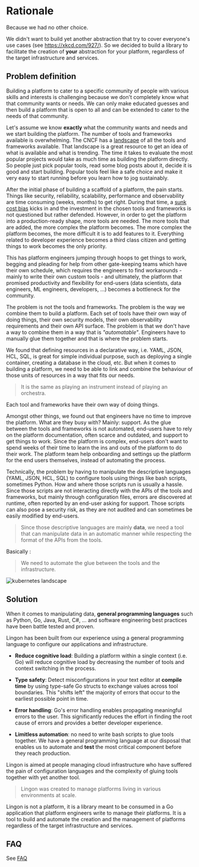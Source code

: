 # Rationale

Because we had no other choice.

We didn't want to build yet another abstraction that try to cover everyone's use cases (see https://xkcd.com/927/).
So we decided to build a library to facilitate the creation of **your** abstraction for your platform, regardless of the target infrastructure and services.

## Problem definition

Building a platform to cater to a specific community of people with various skills and interests is challenging 
because we don't completely know what that community wants or needs. We can only make educated guesses and
then build a platform that is open to all and can be extended to cater to the needs of that community.

Let's assume we know **exactly** what the community wants and needs and we start building the platform. 
The number of tools and frameworks available is overwhelming. The CNCF has a [landscape](https://landscape.cncf.io/) of all the tools
and frameworks available. That landscape is a great resource to get an idea of what is available and what
is trending. The time it takes to evaluate the most popular projects would take as much time as building
the platform directly. So people just pick popular tools, read some blog posts about it, decide it is good
and start building. Popular tools feel like a safe choice and make it very easy to start running before you learn how to jog sustainably.

After the initial phase of building a scaffold of a platform, the pain starts.
Things like security, reliability, scalability, performance and observability
are time consuming (weeks, months) to get right. During that time, a [sunk cost bias](https://en.wikipedia.org/wiki/Sunk_cost)
kicks in and the investment in the chosen tools and frameworks is not questioned but rather defended.
However, in order to get the platform into a production-ready shape, more tools are needed.
The more tools that are added, the more complex the platform becomes. The more complex the platform becomes,
the more difficult it is to add features to it. Everything related to developer experience becomes 
a third class citizen and getting things to work becomes the only priority.

This has platform engineers jumping through hoops to get things to work, begging and pleading for help from
other gate-keeping teams which have their own schedule, which requires the engineers 
to find workarounds - mainly to write their own custom tools - and ultimately, the platform 
that promised productivity and flexibility for end-users (data scientists, data engineers, ML engineers, developers, ...)
becomes a bottleneck for the community.

The problem is not the tools and frameworks. The problem is the way we combine them to build a platform.
Each set of tools have their own way of doing things, their own security models, their own observability requirements 
and their own API surface. The problem is that we don't have a way to combine them in a way that is
_"automatable"_. Engineers have to manually glue them together and that is where the problem starts.

We found that defining resources in a declarative way, i.e. YAML, JSON, HCL, SQL, is great for simple individual purpose, 
such as deploying a single container, creating a database in the cloud, etc. But when it comes to building a platform, 
we need to be able to link and combine the behaviour of those units of resources in a way that fits our needs. 

> It is the same as playing an instrument instead of playing an orchestra.

Each tool and frameworks have their own way of doing things.

Amongst other things, we found out that engineers have no time to improve the platform. What are they busy with?
Mainly: support. As the glue between the tools and frameworks is not automated, end-users have to rely
on the platform documentation, often scarce and outdated, and support to get things to work.
Since the platform is complex, end-users don't want to spend weeks of their time to learn the ins and outs of the platform
to do their work. The platform team help onboarding and settings up the platform for the end users themselves,
instead of automating the process.

Technically, the problem by having to manipulate the descriptive languages (YAML, JSON, HCL, SQL) to configure tools 
using things like bash scripts, sometimes Python. How and where those scripts run is usually a hassle. 
Since those scripts are not interacting directly with the APIs of the tools and frameworks, 
but mainly through configuration files, errors are discovered at runtime, often reported by an end-user asking for support. 
Those scripts can also pose a security risk, as they are not audited and can sometimes be easily modified by end-users.


> Since those descriptive languages are mainly **data**, 
> we need a tool that can manipulate data in an automatic manner
> while respecting the format of the APIs from the tools.

Basically :

> We need to automate the glue between the tools and the infrastructure.

![kubernetes landscape](./assets/kubernetes-landscape.gif "kubernetes memes gif")

## Solution

When it comes to manipulating data, **general programming languages** such as Python, Go, Java, Rust, C#, ...
and software engineering best practices have been battle tested and proven. 

Lingon has been built from our experience using a general programming language to configure 
our applications and infrastructure.

* **Reduce cognitive load**: Building a platform within a single context (i.e. Go) will reduce cognitive load 
by decreasing the number of tools and context switching in the process.
* **Type safety**: Detect misconfigurations in your text editor at **compile time** by using type-safe Go structs 
to exchange values across tool boundaries. 
This "shifts left" the majority of errors that occur to the earliest possible point in time.

* **Error handling**: Go's error handling enables propagating meaningful errors to the user.
This significantly reduces the effort in finding the root cause of errors and provides a better developer experience.

* **Limitless automation**: no need to write bash scripts to glue tools together. 
We have a general programming language at our disposal that enables us to automate and 
**test** the most critical component before they reach production.

Lingon is aimed at people managing cloud infrastructure who have suffered the pain of configuration languages 
and the complexity of gluing tools together with yet another tool.


> Lingon was created to manage platforms living in various environments at scale. 

Lingon is not a platform, it is a library meant to be consumed in a Go application that platform engineers write 
to manage their platforms. It is a tool to build and automate the creation and the management of platforms 
regardless of the target infrastructure and services.


## FAQ

See [FAQ](./faq.md)
